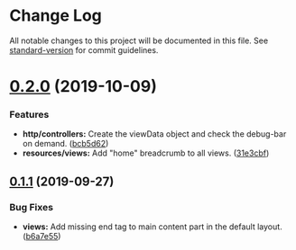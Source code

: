 # Change Log

All notable changes to this project will be documented in this file. See [standard-version](https://github.com/conventional-changelog/standard-version) for commit guidelines.

# [0.2.0](https://github.com/Datamedrix/application-foundation/compare/v0.1.1...v0.2.0) (2019-10-09)

### Features

* **http/controllers:** Create the viewData object and check the debug-bar on demand. ([bcb5d62](https://github.com/Datamedrix/application-foundation/commit/bcb5d62))
* **resources/views:** Add "home" breadcrumb to all views. ([31e3cbf](https://github.com/Datamedrix/application-foundation/commit/31e3cbf))

## [0.1.1](https://github.com/Datamedrix/application-foundation/compare/v0.1.0...v0.1.1) (2019-09-27)

### Bug Fixes

* **views:** Add missing end tag to main content part in the default layout. ([b6a7e55](https://github.com/Datamedrix/application-foundation/commit/b6a7e55))
